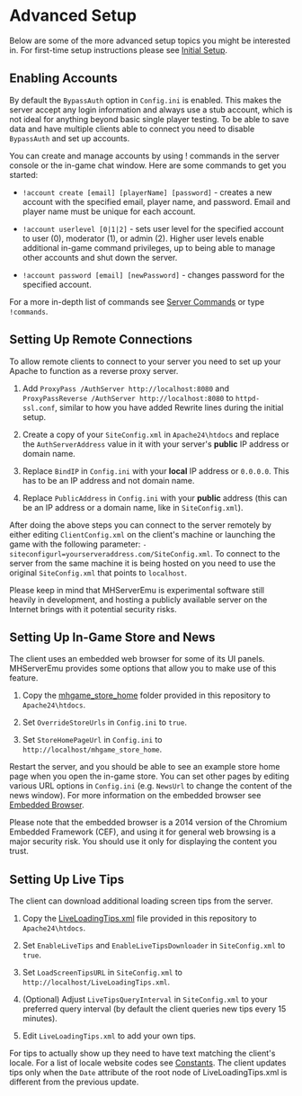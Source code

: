 # Advanced Setup

Below are some of the more advanced setup topics you might be interested in. For first-time setup instructions please see [Initial Setup](./InitialSetup.md).

## Enabling Accounts

By default the `BypassAuth` option in `Config.ini` is enabled. This makes the server accept any login information and always use a stub account, which is not ideal for anything beyond basic single player testing. To be able to save data and have multiple clients able to connect you need to disable `BypassAuth` and set up accounts.

You can create and manage accounts by using ! commands in the server console or the in-game chat window. Here are some commands to get you started:

- `!account create [email] [playerName] [password]` - creates a new account with the specified email, player name, and password. Email and player name must be unique for each account.

- `!account userlevel [0|1|2]` - sets user level for the specified account to user (0), moderator (1), or admin (2). Higher user levels enable additional in-game command privileges, up to being able to manage other accounts and shut down the server.

- `!account password [email] [newPassword]` - changes password for the specified account.

For a more in-depth list of commands see [Server Commands](./../ServerEmu/ServerCommands.md) or type `!commands`.

## Setting Up Remote Connections

To allow remote clients to connect to your server you need to set up your Apache to function as a reverse proxy server.

1. Add `ProxyPass /AuthServer http://localhost:8080` and `ProxyPassReverse /AuthServer http://localhost:8080` to `httpd-ssl.conf`, similar to how you have added Rewrite lines during the initial setup.

2. Create a copy of your `SiteConfig.xml` in `Apache24\htdocs` and replace the `AuthServerAddress` value in it with your server's **public** IP address or domain name.

3. Replace `BindIP` in `Config.ini` with your **local** IP address or `0.0.0.0`. This has to be an IP address and not domain name.

4. Replace `PublicAddress` in `Config.ini` with your **public** address (this can be an IP address or a domain name, like in `SiteConfig.xml`).

After doing the above steps you can connect to the server remotely by either editing `ClientConfig.xml` on the client's machine or launching the game with the following parameter: `-siteconfigurl=yourserveraddress.com/SiteConfig.xml`. To connect to the server from the same machine it is being hosted on you need to use the original `SiteConfig.xml` that points to `localhost`.

Please keep in mind that MHServerEmu is experimental software still heavily in development, and hosting a publicly available server on the Internet brings with it potential security risks.

## Setting Up In-Game Store and News

The client uses an embedded web browser for some of its UI panels. MHServerEmu provides some options that allow you to make use of this feature.

1. Copy the [mhgame_store_home](./../../assets/store/mhgame_store_home/) folder provided in this repository to `Apache24\htdocs`.

2. Set `OverrideStoreUrls` in `Config.ini` to `true`.

3. Set `StoreHomePageUrl` in `Config.ini` to `http://localhost/mhgame_store_home`.

Restart the server, and you should be able to see an example store home page when you open the in-game store. You can set other pages by editing various URL options in `Config.ini` (e.g. `NewsUrl` to change the content of the news window). For more information on the embedded browser see [Embedded Browser](./../Web/EmbeddedBrowser.md).

Please note that the embedded browser is a 2014 version of the Chromium Embedded Framework (CEF), and using it for general web browsing is a major security risk. You should use it only for displaying the content you trust.

## Setting Up Live Tips

The client can download additional loading screen tips from the server.

1. Copy the [LiveLoadingTips.xml](./../../assets/LiveLoadingTips.xml) file provided in this repository to `Apache24\htdocs`.

2. Set `EnableLiveTips` and `EnableLiveTipsDownloader` in `SiteConfig.xml` to `true`.

3. Set `LoadScreenTipsURL` in `SiteConfig.xml` to `http://localhost/LiveLoadingTips.xml`.

4. (Optional) Adjust `LiveTipsQueryInterval` in `SiteConfig.xml` to your preferred query interval (by default the client queries new tips every 15 minutes).

5. Edit `LiveLoadingTips.xml` to add your own tips.

For tips to actually show up they need to have text matching the client's locale. For a list of locale website codes see [Constants](./../Client/Constants.md). The client updates tips only when the `Date` attribute of the root node of LiveLoadingTips.xml is different from the previous update.
